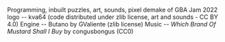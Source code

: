 Programming, inbuilt puzzles, art, sounds, pixel demake of GBA Jam 2022 logo -- kva64 (code distributed under zlib license, art and sounds - CC BY 4.0)
Engine -- Butano by GValiente (zlib license)
Music -- *Which Brand Of Mustard Shall I Buy* by congusbongus (CC0)
